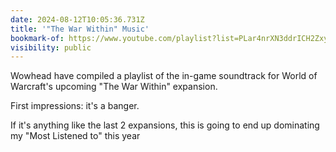 ```yaml
---
date: 2024-08-12T10:05:36.731Z
title: '"The War Within" Music'
bookmark-of: https://www.youtube.com/playlist?list=PLar4nrXN3ddrICH2ZxyWW46L2rYQHUSrv
visibility: public
---
```


Wowhead have compiled a playlist of the in-game soundtrack for World of Warcraft's upcoming "The War Within" expansion.

First impressions: it's a banger.

If it's anything like the last 2 expansions, this is going to end up dominating my "Most Listened to" this year
